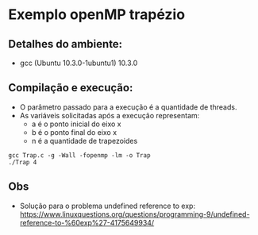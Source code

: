 # Exemplo openMP trapézio

## Detalhes do ambiente:

* gcc (Ubuntu 10.3.0-1ubuntu1) 10.3.0

## Compilação e execução:

* O parâmetro passado para a execução é a quantidade de threads.
* As variáveis solicitadas após a execução representam:
  * a é o ponto inicial do eixo x
  * b é o ponto final do eixo x
  * n é a quantidade de trapezoides  

```
gcc Trap.c -g -Wall -fopenmp -lm -o Trap
./Trap 4
```
## Obs

* Solução para o problema undefined reference to exp:
https://www.linuxquestions.org/questions/programming-9/undefined-reference-to-%60exp%27-4175649934/